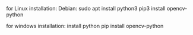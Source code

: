  for Linux installation:
   Debian:
    sudo apt install python3
    pip3 install opencv-python
 
 for windows installation:
    install python
    pip install opencv-python

